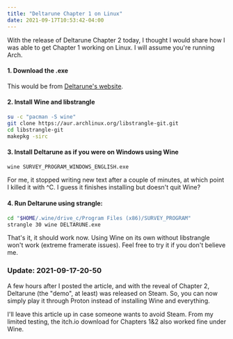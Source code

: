 ```yaml
---
title: "Deltarune Chapter 1 on Linux"
date: 2021-09-17T10:53:42-04:00
---
```


With the release of Deltarune Chapter 2 today, I thought I would share how I was
able to get Chapter 1 working on Linux. I will assume you're running Arch.

#### 1. Download the .exe
This would be from [Deltarune's website](https://deltarune.com/).

#### 2. Install Wine and libstrangle
```sh
su -c "pacman -S wine"
git clone https://aur.archlinux.org/libstrangle-git.git
cd libstrangle-git
makepkg -sirc
```

#### 3. Install Deltarune as if you were on Windows using Wine
```sh
wine SURVEY_PROGRAM_WINDOWS_ENGLISH.exe
```
For me, it stopped writing new text after a couple of minutes, at which point I
killed it with ^C. I guess it finishes installing but doesn't quit Wine?

#### 4. Run Deltarune using strangle:
```sh
cd "$HOME/.wine/drive_c/Program Files (x86)/SURVEY_PROGRAM"
strangle 30 wine DELTARUNE.exe
```

That's it, it should work now. Using Wine on its own without libstrangle won't
work (extreme framerate issues). Feel free to try it if you don't believe me.

### Update: 2021-09-17-20-50

A few hours after I posted the article, and with the reveal of Chapter 2,
Deltarune (the "demo", at least) was released on Steam. So, you can now simply
play it through Proton instead of installing Wine and everything.

I'll leave this article up in case someone wants to avoid Steam. From my limited
testing, the itch.io download for Chapters 1&2 also worked fine under Wine.
